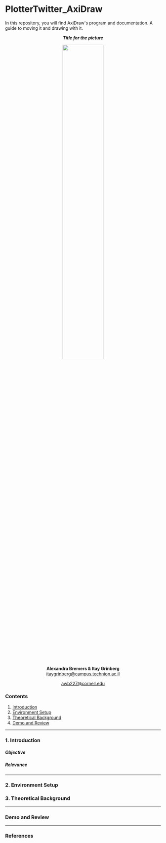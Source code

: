 # PlotterTwitter_AxiDraw
In this repository, you will find AxiDraw's program and documentation. A guide to moving it and drawing with it.

<!--pic of AxiDraw-->

<p align="center">
<b><i>Title for the picture</i></b>
</p>

<p align="center">
<img src="figure/intro-1/Axidraw.png" alt="" width="51%">
</p>


<p align="center">
<b> Alexandra Bremers & Itay Grinberg </b>
<br>
<a href="mailto:itaygrinberg@campus.technion.ac.il" target="_top">itaygrinberg@campus.technion.ac.il</a>
</p>
<p align="center">
<a href="mailto:awb227@cornell.edu" target="_top">awb227@cornell.edu</a>
</p>

<a id="top"></a>
### Contents
1. [Introduction](#1.0)
2. [Environment Setup](#2.0)
3. [Theoretical Background](#3.0)
4. [Demo and Review](#4.0)

------------
<a name="1.0"></a>
### 1. Introduction

##### Objective


##### Relevance

------------
<a name="2.0"></a>
### 2. Environment Setup

<a name="3.0"></a>
### 3. Theoretical Background

------------
<a name="4.0"></a>

### Demo and Review

------------

### References


